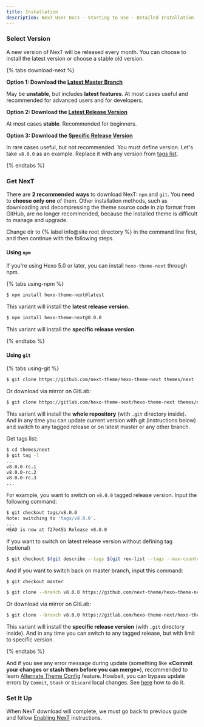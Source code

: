 ```yaml
---
title: Installation
description: NexT User Docs – Starting to Use – Detailed Installation
---
```


### Select Version

A new version of NexT will be released every month. You can choose to install the latest version or choose a stable old version.

{% tabs download-next %}
<!-- tab {% label success@Latest Master Branch %} -->
**Option 1: Download the [Latest Master Branch](https://github.com/next-theme/hexo-theme-next/archive/master.zip)**

May be **unstable**, but includes **latest features**. At most cases useful and recommended for advanced users and for developers.
<!-- endtab -->

<!-- tab Latest Release Version -->
**Option 2: Download the [Latest Release Version](https://github.com/next-theme/hexo-theme-next/releases/latest)**

At most cases **stable**. Recommended for beginners.
<!-- endtab -->

<!-- tab Specific Release Version -->
**Option 3: Download the [Specific Release Version](https://github.com/next-theme/hexo-theme-next/releases)**

In rare cases useful, but not recommended.
You must define version. Let's take `v8.0.0` as an example. Replace it with any version from [tags list](https://github.com/next-theme/hexo-theme-next/tags).
<!-- endtab -->
{% endtabs %}

### Get NexT

There are **2 recommended ways** to download NexT: `npm` and `git`. You need to **choose only one** of them. Other installation methods, such as downloading and decompressing the theme source code in zip format from GitHub, are no longer recommended, because the installed theme is difficult to manage and upgrade.

Change dir to {% label info@site root directory %} in the command line first, and then continue with the following steps.

#### Using `npm`

If you're using Hexo 5.0 or later, you can install `hexo-theme-next` through npm.

{% tabs using-npm %}
<!-- tab Latest Release Version -->
```bash
$ npm install hexo-theme-next@latest
```

This variant will install the **latest release version**.
<!-- endtab -->

<!-- tab Specific Release Version -->
```bash
$ npm install hexo-theme-next@8.0.0
```

This variant will install the **specific release version**.
<!-- endtab -->
{% endtabs %}

#### Using `git`

{% tabs using-git %}
<!-- tab Latest Master Branch -->
```bash
$ git clone https://github.com/next-theme/hexo-theme-next themes/next
```

Or download via mirror on GitLab:

```bash
$ git clone https://gitlab.com/hexo-theme-next/hexo-theme-next themes/next
```

This variant will install the **whole repository** (with `.git` directory inside).
And in any time you can update current version with git (instructions below) and switch to any tagged release or on latest master or any other branch.

Get tags list:

```bash
$ cd themes/next
$ git tag -l
...
v8.0.0-rc.1
v8.0.0-rc.2
v8.0.0-rc.3
...
```

For example, you want to switch on `v8.0.0` tagged release version. Input the following command:

```bash
$ git checkout tags/v8.0.0
Note: switching to 'tags/v8.0.0'.
...
HEAD is now at f27e45b Release v8.0.0
```

If you want to switch on latest release version without defining tag (optional)

```bash
$ git checkout $(git describe --tags $(git rev-list --tags --max-count=1))
```

And if you want to switch back on master branch, input this command:

```bash
$ git checkout master
```
<!-- endtab -->

<!-- tab Specific Release Version -->
```bash
$ git clone --branch v8.0.0 https://github.com/next-theme/hexo-theme-next themes/next
```

Or download via mirror on GitLab:

```bash
$ git clone --branch v8.0.0 https://gitlab.com/hexo-theme-next/hexo-theme-next themes/next
```

This variant will install the **specific release version** (with `.git` directory inside).
And in any time you can switch to any tagged release, but with limit to specific version.
<!-- endtab -->
{% endtabs %}

And if you see any error message during update (something like **«Commit your changes or stash them before you can merge»**), recommended to learn [Alternate Theme Config](/docs/getting-started/configuration.html) feature. Howbeit, you can bypass update errors by `Commit`, `Stash` or `Discard` local changes. See [here](https://stackoverflow.com/a/15745424/5861495) how to do it.

### Set It Up

When NexT download will complete, we must go back to previous guide and follow [Enabling NexT](/docs/getting-started/#Enabling-NexT) instructions.
